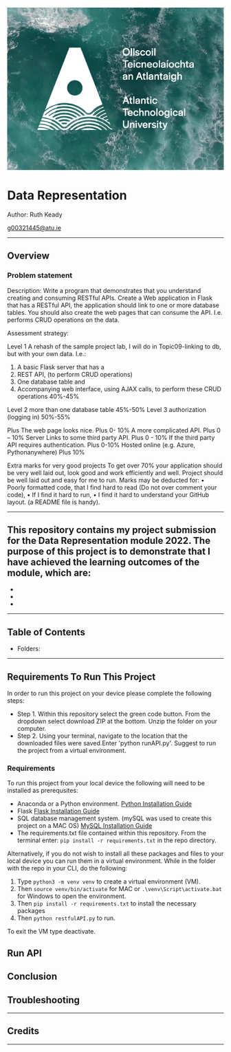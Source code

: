![ATU Logo](images/ATU_logo.png)

# Data Representation

Author: Ruth Keady 

g00321445@atu.ie
***

## Overview

### Problem statement 
Description:
Write a program that demonstrates that you understand creating and consuming
RESTful APIs. 
Create a Web application in Flask that has a RESTful API, the application
should link to one or more database tables.
You should also create the web pages that can consume the API. I.e. performs
CRUD operations on the data.

Assessment strategy:

Level 1
A rehash of the sample project lab, I will do in
Topic09-linking to db, but with your own data.
I.e.:
1. A basic Flask server that has a
2. REST API, (to perform CRUD operations)
3. One database table and
4. Accompanying web interface, using AJAX
calls, to perform these CRUD operations
40%-45%

Level 2
 more than one database table 45%-50%
Level 3 
 authorization (logging in) 50%-55%

Plus
The web page looks nice. Plus 0- 10%
A more complicated API. Plus 0 – 10%
Server Links to some third party API. Plus 0 - 10%
If the third party API requires authentication. Plus 0-10%
Hosted online (e.g. Azure, Pythonanywhere) Plus 10%

Extra marks for very good projects
To get over 70% your application should be very well laid out, look good and work
efficiently and well.
Project should be well laid out and easy for me to run.
Marks may be deducted for:
• Poorly formatted code, that I find hard to read (Do not over comment your
code),
• If I find it hard to run,
• I find it hard to understand your GitHub layout. (a README file is handy).
______________________________________________________________________________


This repository contains my project submission for the Data Representation module 2022. The purpose of this project is to demonstrate that I have achieved the learning outcomes of the module, which are:
- 
- 
- 
- 

***

## Table of Contents

- Folders:


***

## Requirements To Run This Project 
In order to run this project on your device please complete the following steps:
- Step 1. Within this repository select the green code button. From the dropdown select download ZIP at the bottom. Unzip the folder on your computer. 
- Step 2. Using your terminal, navigate to the location that the downloaded files were saved.Enter 'python runAPI.py'. Suggest to run the project from a virtual environment. 

### Requirements

To run this project from your local device the following will need to be installed as prerequsites:
  -  Anaconda or a Python environment. [Python Installation Guide](https://docs.anaconda.com/anaconda/install/index.html)
  - Flask [Flask Installation Guide](https://flask.palletsprojects.com/en/2.0.x/installation/)
  - SQL database management system. (mySQL was used to create this project on a MAC OS) [MySQL Installation Guide](https://dev.mysql.com/doc/mysql-installation-excerpt/5.7/en/)
  - The requirements.txt file contained within this repository. From the terminal enter: `pip install -r requirements.txt` in the repo directory.

Alternatively, if you do not wish to install all these packages and files to your local device you can run them in a virtual environment. While in the folder with the repo in your CLI, do the following:

1. Type `python3 -m venv venv` to create a virtual environment (VM).
2. Then `source venv/bin/activate` for MAC or `.\venv\Script\activate.bat` for Windows to open the environment.
3. Then `pip install -r requirements.txt` to install the necessary packages
4. Then `python restfulAPI.py` to run.

To exit the VM type deactivate.

## Run API


## Conclusion


## Troubleshooting


***

## Credits


***
